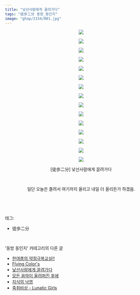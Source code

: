 ```yaml
---
title: "낯선사람에게 끌려가다"
tags: "徒歩二分 동방_동인지"
image: "ghap/2154/001.jpg"
---
```

<div class="article">
<p style="text-align: center; clear: none; float: none;"><img src="{{ site.nasurl }}/ghap/2154/001.jpg"/></p>
<p style="text-align: center; clear: none; float: none;"><img src="{{ site.nasurl }}/ghap/2154/002.jpg"/></p>
<p style="text-align: center; clear: none; float: none;"><img src="{{ site.nasurl }}/ghap/2154/003.jpg"/></p>
<p style="text-align: center; clear: none; float: none;"><img src="{{ site.nasurl }}/ghap/2154/004.jpg"/></p>
<p style="text-align: center; clear: none; float: none;"><img src="{{ site.nasurl }}/ghap/2154/005.jpg"/></p>
<p style="text-align: center; clear: none; float: none;"><img src="{{ site.nasurl }}/ghap/2154/006.jpg"/></p>
<p style="text-align: center; clear: none; float: none;"><img src="{{ site.nasurl }}/ghap/2154/007.jpg"/></p>
<p style="text-align: center; clear: none; float: none;"><img src="{{ site.nasurl }}/ghap/2154/008.jpg"/></p>
<p style="text-align: center; clear: none; float: none;"><img src="{{ site.nasurl }}/ghap/2154/009.jpg"/></p>
<p style="text-align: center; clear: none; float: none;"><img src="{{ site.nasurl }}/ghap/2154/010.jpg"/></p>
<p style="text-align: center; clear: none; float: none;"><img src="{{ site.nasurl }}/ghap/2154/011.jpg"/></p>
<p style="text-align: center; clear: none; float: none;"><img src="{{ site.nasurl }}/ghap/2154/012.jpg"/></p>
<p style="text-align: center; clear: none; float: none;"><img src="{{ site.nasurl }}/ghap/2154/013.jpg"/></p>
<p style="text-align: center; clear: none; float: none;"><img src="{{ site.nasurl }}/ghap/2154/014.jpg"/></p>
<p style="text-align: center; clear: none; float: none;"><img src="{{ site.nasurl }}/ghap/2154/015.jpg"/></p>
<p style="text-align: center; clear: none; float: none;">[徒歩二分] 낯선사람에게 끌려가다</p>
<p style="text-align: center; clear: none; float: none;"><br/></p>
<p style="text-align: center; clear: none; float: none;">일단 오늘은 졸려서 여기까지 올리고 내일 더 올리든가 하겠음.</p>
<p><br/></p>
</div><br/>
<div class="tagTrail">
<p>태그: </p>
<ul>
<li>徒歩二分</li>
</ul>
</div><br/>
<div class="another">
<p>'동방 동인지' 카테고리의 다른 글</p>
<ul>
<li><a href="/2016-09-13-ghap_2156">한여름의 약점극복교실!!</a></li>
<li><a href="/2016-09-13-ghap_2155">Flying Color's</a></li>
<li><a href="/2016-09-12-ghap_2154">낯선사람에게 끌려가다</a></li>
<li><a href="/2016-09-12-ghap_2153">모든 음악이 울려퍼진 후에</a></li>
<li><a href="/2016-09-12-ghap_2152">지식의 낙엽</a></li>
<li><a href="/2016-09-12-ghap_2150">죽취비상 - Lunatic Girls</a></li>
</ul>
</div><br/>
<div class="cb_module cb_fluid">
<div class="cb_wrt cb_profile">
</div><!-- commentList close -->
</div><br/>

